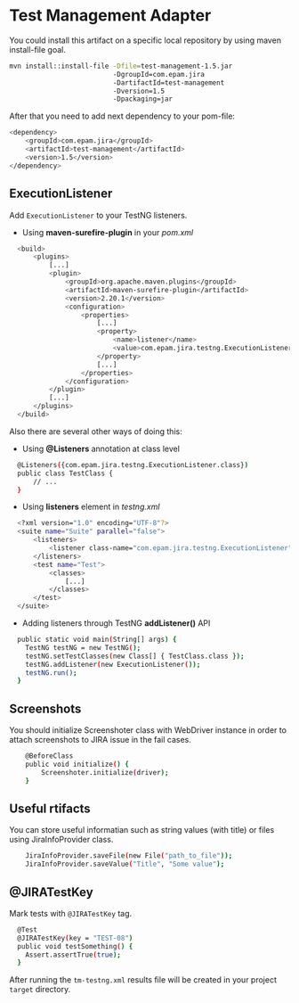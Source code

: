 # Test Management Adapter

You could install this artifact on a specific local repository by using maven install-file goal.
```bash
mvn install::install-file -Dfile=test-management-1.5.jar 
                          -DgroupId=com.epam.jira 
                          -DartifactId=test-management 
                          -Dversion=1.5 
                          -Dpackaging=jar
```

After that you need to add next dependency to your pom-file: 
```bash
<dependency>
    <groupId>com.epam.jira</groupId>
    <artifactId>test-management</artifactId>
    <version>1.5</version>
</dependency>
```

## ExecutionListener
Add `ExecutionListener` to your TestNG listeners. 

* Using **maven-surefire-plugin** in your *pom.xml*

```bash
  <build>
      <plugins>
          [...]
          <plugin>
              <groupId>org.apache.maven.plugins</groupId>
              <artifactId>maven-surefire-plugin</artifactId>
              <version>2.20.1</version>
              <configuration>
                  <properties>
                      [...]
                      <property>
                          <name>listener</name>
                          <value>com.epam.jira.testng.ExecutionListener</value>
                      </property>
                      [...]
                  </properties>
              </configuration>
          </plugin>
          [...]
      </plugins>
  </build>
```

Also there are several other ways of doing this:
* Using **@Listeners** annotation at class level
```bash
  @Listeners({com.epam.jira.testng.ExecutionListener.class})
  public class TestClass {
      // ...
  }
```
* Using **listeners** element in *testng.xml*
```bash
  <?xml version="1.0" encoding="UTF-8"?>
  <suite name="Suite" parallel="false">
	  <listeners>
		  <listener class-name="com.epam.jira.testng.ExecutionListener" />
	  </listeners>
	  <test name="Test">
		  <classes>
			  [...]
		  </classes>
	  </test>
  </suite>
```
* Adding listeners through TestNG **addListener()** API
```bash
  public static void main(String[] args) {
    TestNG testNG = new TestNG();
    testNG.setTestClasses(new Class[] { TestClass.class });
    testNG.addListener(new ExecutionListener());
    testNG.run();
  }
```

## Screenshots
You should initialize Screenshoter class with WebDriver instance in order to attach screenshots to JIRA issue in the fail cases.
```bash
    @BeforeClass
    public void initialize() {
        Screenshoter.initialize(driver);
    }
```

## Useful rtifacts
You can store useful informatian such as string values (with title) or files using JiraInfoProvider class.
```bash
    JiraInfoProvider.saveFile(new File("path_to_file"));
    JiraInfoProvider.saveValue("Title", "Some value");
```

## @JIRATestKey
Mark tests with `@JIRATestKey` tag.

```bash
  @Test
  @JIRATestKey(key = "TEST-08")
  public void testSomething() {
    Assert.assertTrue(true);
  }
```

After running the `tm-testng.xml` results file will be created in your project `target` directory.
